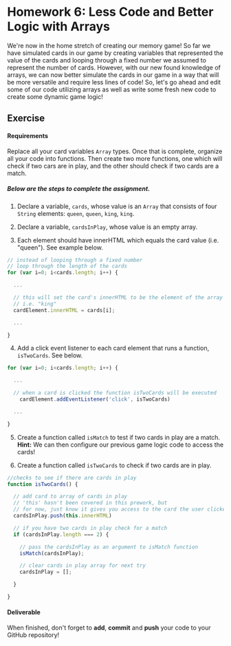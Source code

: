 # Homework 6: Less Code and Better Logic with Arrays

We're now in the home stretch of creating our memory game! So far we have simulated cards in our game by creating variables that represented the value of the cards and looping through a fixed number we assumed to represent the number of cards. However, with our new found knowledge of arrays, we can now better simulate the cards in our game in a way that will be more versatile and require less lines of code! So, let's go ahead and edit some of our code utilizing arrays as well as write some fresh new code to create some dynamic game logic!

## Exercise

#### Requirements

Replace all your card variables `Array` types. Once that is complete, organize all your code into functions. Then create two more functions, one which will check if two cars are in play, and the other should check if two cards are a match.

##### Below are the steps to complete the assignment.

1) Declare a variable, `cards`, whose value is an `Array` that consists of four `String` elements: `queen`, `queen`, `king`, `king`.


2) Declare a variable, `cardsInPlay`, whose value is an empty array.


3) Each element should have innerHTML which equals the card value (i.e. "queen"). See example below.

```js
// instead of looping through a fixed number
// loop through the length of the cards
for (var i=0; i<cards.length; i++) {

  ...

  // this will set the card's innerHTML to be the element of the array
  // i.e. "king"
  cardElement.innerHTML = cards[i];

  ...

}
```

4) Add a click event listener to each card element that runs a function, `isTwoCards`. See below.

```js
for (var i=0; i<cards.length; i++) {

  ...

  // when a card is clicked the function isTwoCards will be executed
    cardElement.addEventListener('click', isTwoCards)

  ...

}

```

5) Create a function called `isMatch` to test if two cards in play are a match. **Hint:** We can then configure our previous game logic code to access the cards!


6) Create a function called `isTwoCards` to check if two cards are in play.

```js
//checks to see if there are cards in play
function isTwoCards() {

  // add card to array of cards in play
  // 'this' hasn't been covered in this prework, but
  // for now, just know it gives you access to the card the user clicked on
  cardsInPlay.push(this.innerHTML)

  // if you have two cards in play check for a match
  if (cardsInPlay.length === 2) {

    // pass the cardsInPlay as an argument to isMatch function
    isMatch(cardsInPlay);

    // clear cards in play array for next try
    cardsInPlay = [];

  }

}
```

#### Deliverable

When finished, don't forget to **add**, **commit** and **push** your code to your GitHub repository!
